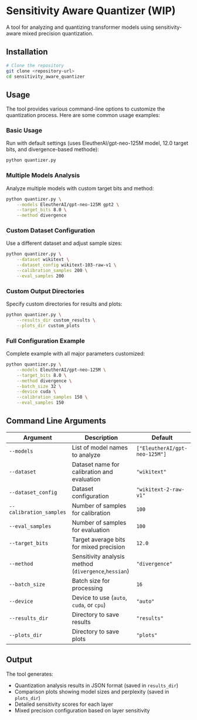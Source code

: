 # Sensitivity Aware Quantizer (WIP)

A tool for analyzing and quantizing transformer models using sensitivity-aware mixed precision quantization.

## Installation

```bash
# Clone the repository
git clone <repository-url>
cd sensitivity_aware_quantizer
```

## Usage

The tool provides various command-line options to customize the quantization process. Here are some common usage examples:

### Basic Usage

Run with default settings (uses EleutherAI/gpt-neo-125M model, 12.0 target bits, and divergence-based methode):

```bash
python quantizer.py
```

### Multiple Models Analysis

Analyze multiple models with custom target bits and method:

```bash
python quantizer.py \
    --models EleutherAI/gpt-neo-125M gpt2 \
    --target_bits 8.0 \
    --method divergence
```

### Custom Dataset Configuration

Use a different dataset and adjust sample sizes:

```bash
python quantizer.py \
    --dataset wikitext \
    --dataset_config wikitext-103-raw-v1 \
    --calibration_samples 200 \
    --eval_samples 200
```

### Custom Output Directories

Specify custom directories for results and plots:

```bash
python quantizer.py \
    --results_dir custom_results \
    --plots_dir custom_plots
```

### Full Configuration Example

Complete example with all major parameters customized:

```bash
python quantizer.py \
    --models EleutherAI/gpt-neo-125M \
    --target_bits 8.0 \
    --method divergence \
    --batch_size 32 \
    --device cuda \
    --calibration_samples 150 \
    --eval_samples 150
```

## Command Line Arguments

| Argument | Description | Default |
|----------|-------------|---------|
| `--models` | List of model names to analyze | `["EleutherAI/gpt-neo-125M"]` |
| `--dataset` | Dataset name for calibration and evaluation | `"wikitext"` |
| `--dataset_config` | Dataset configuration | `"wikitext-2-raw-v1"` |
| `--calibration_samples` | Number of samples for calibration | `100` |
| `--eval_samples` | Number of samples for evaluation | `100` |
| `--target_bits` | Target average bits for mixed precision | `12.0` |
| `--method` | Sensitivity analysis method (`divergence`,`hessian`) | `"divergence"` |
| `--batch_size` | Batch size for processing | `16` |
| `--device` | Device to use (`auto`, `cuda`, or `cpu`) | `"auto"` |
| `--results_dir` | Directory to save results | `"results"` |
| `--plots_dir` | Directory to save plots | `"plots"` |

## Output

The tool generates:
- Quantization analysis results in JSON format (saved in `results_dir`)
- Comparison plots showing model sizes and perplexity (saved in `plots_dir`)
- Detailed sensitivity scores for each layer
- Mixed precision configuration based on layer sensitivity